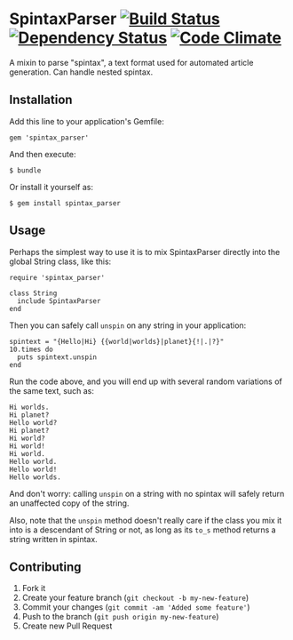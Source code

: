 # SpintaxParser  [![Build Status](https://secure.travis-ci.org/flintinatux/spintax_parser.png)](http://travis-ci.org/flintinatux/spintax_parser)  [![Dependency Status](https://gemnasium.com/flintinatux/spintax_parser.png)](https://gemnasium.com/flintinatux/spintax_parser)  [![Code Climate](https://codeclimate.com/badge.png)](https://codeclimate.com/github/flintinatux/spintax_parser)

A mixin to parse "spintax", a text format used for automated article generation. Can handle nested spintax.

## Installation

Add this line to your application's Gemfile:

    gem 'spintax_parser'

And then execute:

    $ bundle

Or install it yourself as:

    $ gem install spintax_parser

## Usage

Perhaps the simplest way to use it is to mix SpintaxParser directly into the global String class, like this:

    require 'spintax_parser'

    class String
      include SpintaxParser
    end

Then you can safely call `unspin` on any string in your application:

    spintext = "{Hello|Hi} {{world|worlds}|planet}{!|.|?}"
    10.times do
      puts spintext.unspin
    end

Run the code above, and you will end up with several random variations of the same text, such as:

    Hi worlds.
    Hi planet?
    Hello world?
    Hi planet?
    Hi world?
    Hi world!
    Hi world.
    Hello world.
    Hello world!
    Hello worlds.

And don't worry: calling `unspin` on a string with no spintax will safely return an unaffected copy of the string.

Also, note that the `unspin` method doesn't really care if the class you mix it into is a descendant of String or not, as long as its `to_s` method returns a string written in spintax.

## Contributing

1. Fork it
2. Create your feature branch (`git checkout -b my-new-feature`)
3. Commit your changes (`git commit -am 'Added some feature'`)
4. Push to the branch (`git push origin my-new-feature`)
5. Create new Pull Request
